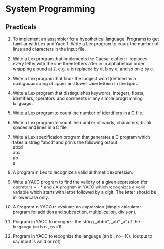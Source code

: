 # System Programming 

## Practicals
1. To implement an assembler for a hypothetical language. Programs to get familiar with Lex and Yacc 1. 
Write a Lex program to count the number of lines and characters in the input file. 

2. Write a Lex program that implements the Caesar cipher: it replaces every letter with the one three 
letters after in in alphabetical order, wrapping around at Z. e.g. a is replaced by d, b by e, and so on z by 
c. 

3. Write a Lex program that finds the longest word (defined as a contiguous string of upper and lower 
case letters) in the input. 

 4. Write a Lex program that distinguishes keywords, integers, floats, identifiers, operators, and 
comments in any simple programming language. 

5. Write a Lex program to count the number of identifiers in a C file. 

6. Write a Lex program to count the number of words, characters, blank spaces and lines in a C file. 

7. Write a Lex specification program that generates a C program which takes a string “abcd” and prints 
the following output \
abcd \
abc \
ab \
a 

8. A program in Lex to recognize a valid arithmetic expression. 

9. Write a YACC program to find the validity of a given expression (for operators + - * and /)A program in 
YACC which recognizes a valid variable which starts with letter followed by a digit. The letter should be 
in lowercase only. 

10. A Program in YACC to evaluate an expression (simple calculator program for addition and 
subtraction, multiplication, division). 

11. Program in YACC to recognize the string „abbb‟, „ab‟ „a‟ of the langauge (an b n , n>=1). 

12. Program in YACC to recognize the language (an b , n>=10). (output to say input is valid or not) 


 

